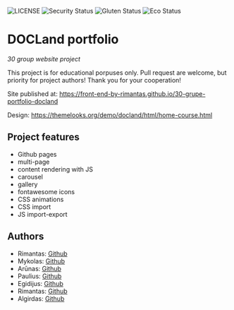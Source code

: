 ![LICENSE](https://img.shields.io/badge/license-MIT-blue.svg?style=flat-square)
![Security Status](https://img.shields.io/security-headers?label=Security&url=https%3A%2F%2Fgithub.com&style=flat-square)
![Gluten Status](https://img.shields.io/badge/Gluten-Free-green.svg)
![Eco Status](https://img.shields.io/badge/ECO-Friendly-green.svg)

# DOCLand portfolio

_30 group website project_

This project is for educational porpuses only. Pull request are welcome, but priority for project authors! Thank you for your cooperation!

Site published at: https://front-end-by-rimantas.github.io/30-grupe-portfolio-docland

Design: https://themelooks.org/demo/docland/html/home-course.html

## Project features

- Github pages
- multi-page
- content rendering with JS
- carousel
- gallery
- fontawesome icons
- CSS animations
- CSS import
- JS import-export

## Authors

- Rimantas: [Github](https://github.com/belauzas)
- Mykolas: [Github](https://github.com/)
- Arūnas: [Github](https://github.com/musudizainas/)
- Paulius: [Github](https://github.com/Pvaleikis)
- Egidijus: [Github](https://github.com/egidijusguobis)
- Rimantas: [Github](https://github.com/RimantasZiedelis)
- Algirdas: [Github](https://github.com/Algis1978)
